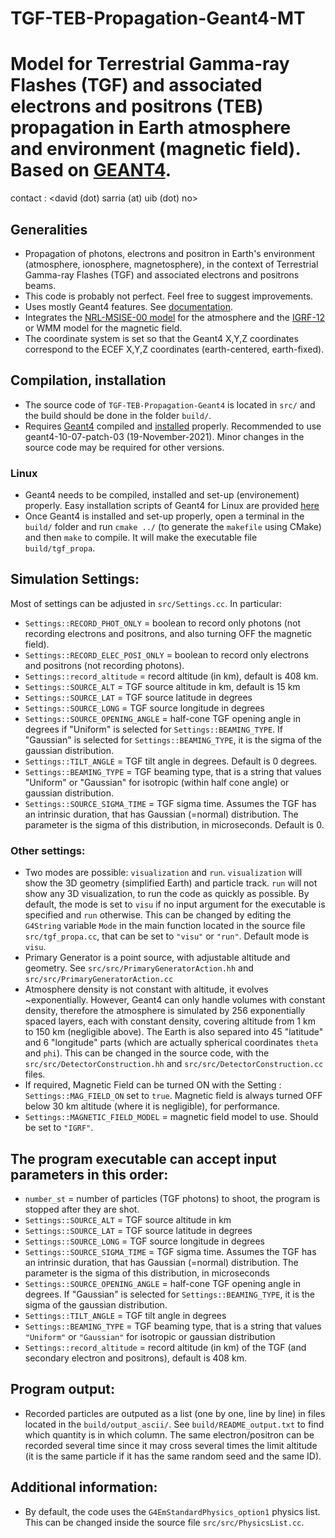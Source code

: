 TGF-TEB-Propagation-Geant4-MT
=====
Model for Terrestrial Gamma-ray Flashes (TGF) and associated electrons and positrons (TEB) propagation in Earth atmosphere and environment (magnetic field). Based on [GEANT4](https://geant4.web.cern.ch/).
=====

contact : <david (dot) sarria (at) uib (dot) no>

## Generalities
- Propagation of photons, electrons and positron in Earth's environment (atmosphere, ionosphere, magnetosphere), in the context of Terrestrial Gamma-ray Flashes (TGF) and associated electrons and positrons beams.
- This code is probably not perfect. Feel free to suggest improvements.
- Uses mostly Geant4 features. See [documentation](http://geant4-userdoc.web.cern.ch/geant4-userdoc/UsersGuides/ForApplicationDeveloper/html/index.html "Geant4 documentation").
- Integrates the [NRL-MSISE-00 model](https://ccmc.gsfc.nasa.gov/pub/modelweb/atmospheric/msis/nrlmsise00/) for the atmosphere and the [IGRF-12](http://wdc.kugi.kyoto-u.ac.jp/igrf/index.html) or WMM model for the magnetic field.
- The coordinate system is set so that the Geant4 X,Y,Z coordinates correspond to the ECEF X,Y,Z coordinates (earth-centered, earth-fixed).

## Compilation, installation
- The source code of `TGF-TEB-Propagation-Geant4` is located in `src/` and the build should be done in the folder `build/`.
- Requires [Geant4](https://geant4.web.cern.ch/) compiled and [installed](http://geant4-userdoc.web.cern.ch/geant4-userdoc/UsersGuides/InstallationGuide/html/index.html) properly. Recommended to use geant4-10-07-patch-03 (19-November-2021). Minor changes in the source code may be required for other versions.
### Linux
- Geant4 needs to be compiled, installed and set-up (environement) properly. Easy installation scripts of Geant4 for Linux are provided [here](https://github.com/DavidSarria89/GEANT4-easy-install-scripts)
- Once Geant4 is installed and set-up properly, open a terminal in the `build/` folder and run `cmake ../` (to generate the `makefile` using CMake) and then `make` to compile. It will make the executable file `build/tgf_propa`. 

## Simulation Settings:
Most of settings can be adjusted in `src/Settings.cc`. In particular:
- `Settings::RECORD_PHOT_ONLY` = boolean to record only photons (not recording electrons and positrons, and also turning OFF the magnetic field).
- `Settings::RECORD_ELEC_POSI_ONLY` = boolean to record only electrons and positrons (not recording photons).
- `Settings::record_altitude` = record altitude (in km), default is 408 km.
- `Settings::SOURCE_ALT` = TGF source altitude in km, default is 15 km
- `Settings::SOURCE_LAT` = TGF source latitude in degrees
- `Settings::SOURCE_LONG` = TGF source longitude in degrees
- `Settings::SOURCE_OPENING_ANGLE` = half-cone TGF opening angle in degrees if "Uniform" is selected for `Settings::BEAMING_TYPE`. If "Gaussian" is selected for `Settings::BEAMING_TYPE`, it is the sigma of the gaussian distribution.
- `Settings::TILT_ANGLE` = TGF tilt angle in degrees. Default is 0 degrees.
- `Settings::BEAMING_TYPE` = TGF beaming type, that is a string that values "Uniform" or "Gaussian" for isotropic (within half cone angle) or gaussian distribution.
- `Settings::SOURCE_SIGMA_TIME` = TGF sigma time. Assumes the TGF has an intrinsic duration, that has Gaussian (=normal) distribution. The parameter is the sigma of this distribution, in microseconds. Default is 0.
### Other settings:
- Two modes are possible: `visualization` and `run`. `visualization` will show the 3D geometry (simplified Earth) and particle track. `run` will not show any 3D visualization, to run the code as quickly as possible. By default, the mode is set to `visu` if no input argument for the executable is specified and `run` otherwise. This can be changed by editing the `G4String` variable `Mode` in the main function located in the source file `src/tgf_propa.cc`, that can be set to `"visu"` or `"run"`. Default mode is `visu`.
- Primary Generator is a point source, with adjustable altitude and geometry. See `src/src/PrimaryGeneratorAction.hh` and `src/src/PrimaryGeneratorAction.cc`
- Atmosphere density is not constant with altitude, it evolves ~exponentially. However, Geant4 can only handle volumes with constant density, therefore the atmosphere is simulated by 256 exponentially spaced layers, each with constant density, covering altitude from 1 km to 150 km (negligible above). The Earth is also separed into 45 "latitude" and 6 "longitude" parts (which are actually spherical coordinates `theta` and `phi`). This can be changed in the source code, with the `src/src/DetectorConstruction.hh` and `src/src/DetectorConstruction.cc` files.
- If required, Magnetic Field can be turned ON with the Setting : `Settings::MAG_FIELD_ON` set to `true`. Magnetic field is always turned OFF below 30 km altitude (where it is negligible), for performance.
- `Settings::MAGNETIC_FIELD_MODEL` = magnetic field model to use. Should be set to `"IGRF"`.

## The program executable can accept input parameters in this order: 
- `number_st` = number of particles (TGF photons) to shoot, the program is stopped after they are shot.
- `Settings::SOURCE_ALT` = TGF source altitude in km
- `Settings::SOURCE_LAT` = TGF source latitude in degrees
- `Settings::SOURCE_LONG` = TGF source longitude in degrees
- `Settings::SOURCE_SIGMA_TIME` = TGF sigma time. Assumes the TGF has an intrinsic duration, that has Gaussian (=normal) distribution. The parameter is the sigma of this distribution, in microseconds
- `Settings::SOURCE_OPENING_ANGLE` = half-cone TGF opening angle in degrees. If "Gaussian" is selected for `Settings::BEAMING_TYPE`, it is the sigma of the gaussian distribution.
- `Settings::TILT_ANGLE` = TGF tilt angle in degrees
- `Settings::BEAMING_TYPE` = TGF beaming type, that is a string that values `"Uniform"` or `"Gaussian"` for isotropic or gaussian distribution
- `Settings::record_altitude` = record altitude (in km) of the TGF (and secondary electron and positrons), default is 408 km.

## Program output:
- Recorded particles are outputed as a list (one by one, line by line) in files located in the `build/output_ascii/`. See `build/README_output.txt` to find which quantity is in which column. The same electron/positron can be recorded several time since it may cross several times the limit altitude (it is the same particle if it has the same random seed and the same ID).

## Additional information:
- By default, the code uses the `G4EmStandardPhysics_option1` physics list. This can be changed inside the source file `src/src/PhysicsList.cc`.
